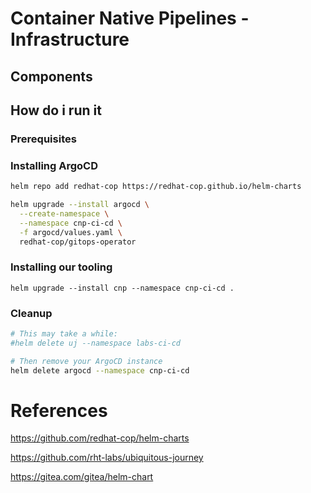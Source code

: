 # Container Native Pipelines - Infrastructure

## Components



## How do i run it

### Prerequisites

### Installing ArgoCD

```sh
helm repo add redhat-cop https://redhat-cop.github.io/helm-charts

helm upgrade --install argocd \
  --create-namespace \
  --namespace cnp-ci-cd \
  -f argocd/values.yaml \
  redhat-cop/gitops-operator
```

### Installing our tooling

```
helm upgrade --install cnp --namespace cnp-ci-cd .
```

### Cleanup

```sh
# This may take a while:
#helm delete uj --namespace labs-ci-cd

# Then remove your ArgoCD instance
helm delete argocd --namespace cnp-ci-cd
```

# References

https://github.com/redhat-cop/helm-charts

https://github.com/rht-labs/ubiquitous-journey

https://gitea.com/gitea/helm-chart